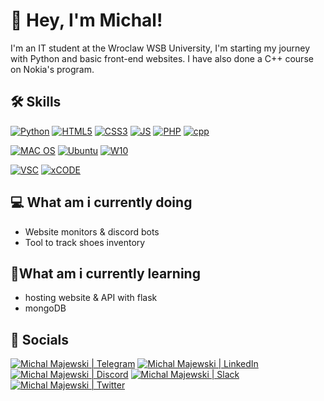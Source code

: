 # 👋 Hey, I'm Michal!
I'm an IT student at the Wroclaw WSB University, I'm starting my journey with Python and basic front-end websites. I have also done a C++ course on Nokia's program. 

## 🛠️ Skills
<a href='https://github.com/Michal0536/Michal0536'><img src='https://img.shields.io/badge/Python-3776AB?style=for-the-badge&logo=python&logoColor=white' alt='Python'></a>
<a href='https://github.com/Michal0536/Michal0536'><img src='https://img.shields.io/badge/HTML5-E34F26?style=for-the-badge&logo=html5&logoColor=white' alt='HTML5'></a>
<a href='https://github.com/Michal0536/Michal0536'><img src='https://img.shields.io/badge/CSS3-1572B6?style=for-the-badge&logo=css3&logoColor=white' alt='CSS3'></a>
<a href='https://github.com/Michal0536/Michal0536'><img src='https://img.shields.io/badge/JavaScript-F7DF1E?style=for-the-badge&logo=javascript&logoColor=black' alt='JS'></a>
<a href='https://github.com/Michal0536/Michal0536'><img src='https://img.shields.io/badge/PHP-777BB4?style=for-the-badge&logo=php&logoColor=white' alt='PHP'></a>
<a href='https://github.com/Michal0536/Michal0536'><img src='https://img.shields.io/badge/C%2B%2B-00599C?style=for-the-badge&logo=c%2B%2B&logoColor=white' alt='cpp'>

<a href='https://github.com/Michal0536/Michal0536'><img src='https://img.shields.io/badge/mac%20os-000000?style=for-the-badge&logo=apple&logoColor=white' alt='MAC OS'></a>
<a href='https://github.com/Michal0536/Michal0536'><img src='https://img.shields.io/badge/Ubuntu-E95420?style=for-the-badge&logo=ubuntu&logoColor=white' alt='Ubuntu'></a>
<a href='https://github.com/Michal0536/Michal0536'><img src='https://img.shields.io/badge/Windows-0078D6?style=for-the-badge&logo=windows&logoColor=white' alt='W10'></a>


<a href='https://github.com/Michal0536/Michal0536'><img src='https://img.shields.io/badge/Visual_Studio_Code-0078D4?style=for-the-badge&logo=visual%20studio%20code&logoColor=white' alt='VSC'></a>
<a href='https://github.com/Michal0536/Michal0536'><img src='https://img.shields.io/badge/Xcode-007ACC?style=for-the-badge&logo=Xcode&logoColor=white' alt='xCODE'></a>


## 💻 What am i currently doing
- Website monitors & discord bots 
- Tool to track shoes inventory
  
## 🌱What am i currently learning
- hosting website & API with flask
- mongoDB

## 📱 Socials
<a href="https://t.me/xmichu838x"><img src="https://img.shields.io/badge/Telegram-2CA5E0?style=for-the-badge&logo=telegram&logoColor=white"
alt="Michal Majewski | Telegram"></a>
<a href="https://www.linkedin.com/in/michał-majewski-930120212/"><img src="https://img.shields.io/badge/LinkedIn-0077B5?style=for-the-badge&logo=linkedin&logoColor=white"  alt="Michal Majewski | LinkedIn"/></a>
<a href="https://discord.com/users/303653941961424896"><img src="https://img.shields.io/badge/Discord-7289DA?style=for-the-badge&logo=discord&logoColor=white"  alt="Michal Majewski | Discord"/></a>
<a href="https://acmeorg.enterprise.slack.com/user/@U02HN2W6Z34"><img src="https://img.shields.io/badge/Slack-4A154B?style=for-the-badge&logo=slack&logoColor=white"  alt="Michal Majewski | Slack"/></a>
<a href="https://twitter.com/Michal_0536"><img src="https://img.shields.io/badge/Twitter-1DA1F2?style=for-the-badge&logo=twitter&logoColor=white"  alt="Michal Majewski | Twitter"/></a>




